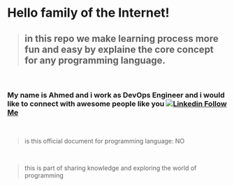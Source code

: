 # Hello family of the Internet!

> ## in this repo we make learning process more fun and easy by explaine the core concept for any programming language.

<br>

### My name is Ahmed and i work as DevOps Engineer and i would like to connect with awesome people like you [![Linkedin](https://i.stack.imgur.com/gVE0j.png) Follow Me ](https://tn.linkedin.com/in/ahmedbejaoui)


<br/>

> is this official document for programming language: NO

<br />

> this is part of sharing knowledge and exploring the world of programming
